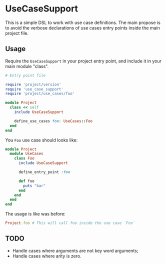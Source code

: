 # UseCaseSupport

This is a simple DSL to work with use case definitions.
The main propose is to avoid the verbose declarations of
use cases entry points inside the main project file.

## Usage

Require the `UseCaseSupport` in your project entry point,
and include it in your main module "class".

```ruby
# Entry point file

require 'project/version'
require 'use_case_support'
require 'project/use_cases/foo'

module Project
  class << self
    include UseCaseSupport

    define_use_cases foo: UseCases::Foo
  end
end
```

You `Foo` use case should looks like:

```ruby
module Project
  module UseCases
    class Foo
      include UseCaseSupport

      define_entry_point :foo

      def foo
        puts "bar"
      end
    end
  end
end
```

The usage is like was before:

```ruby
Project.foo # This will call foo inside the use case `Foo`
```

## TODO

* Handle cases where arguments are not key word arguments;
* Handle cases where arity is zero.
